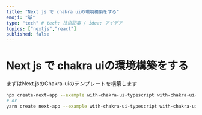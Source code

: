 ```yaml
---
title: "Next js で chakra uiの環境構築をする"
emoji: "😸"
type: "tech" # tech: 技術記事 / idea: アイデア
topics: ["nextjs","react"]
published: false
---
```

# Next js で chakra uiの環境構築をする 

まずはNext.jsのChakra-uiのテンプレートを構築します
```bash
npx create-next-app --example with-chakra-ui-typescript with-chakra-ui-typescript-app
# or
yarn create next-app --example with-chakra-ui-typescript with-chakra-ui-typescript-app
```